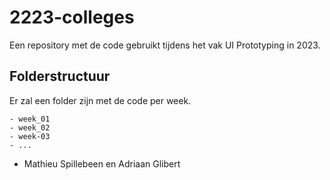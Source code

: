 # 2223-colleges

Een repository met de code gebruikt tijdens het vak UI Prototyping in 2023.

## Folderstructuur

Er zal een folder zijn met de code per week.

```
- week_01
- week_02
- week-03
- ...
```



- Mathieu Spillebeen en Adriaan Glibert

